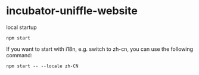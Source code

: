 # incubator-uniffle-website

local startup
```shell
npm start
```

If you want to start with i18n, e.g. switch to zh-cn, you can use the following command:
```shell
npm start -- --locale zh-CN
```